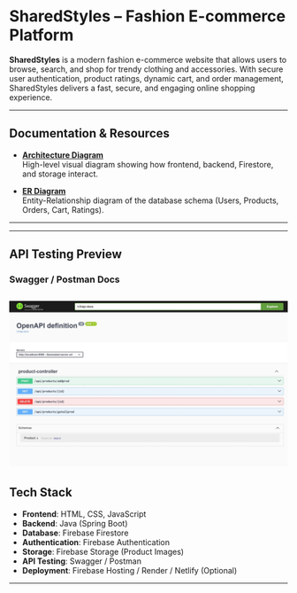 
#  SharedStyles – Fashion E-commerce Platform

**SharedStyles** is a modern fashion e-commerce website that allows users to browse, search, and shop for trendy clothing and accessories. With secure user authentication, product ratings, dynamic cart, and order management, SharedStyles delivers a fast, secure, and engaging online shopping experience.

---

##  Documentation & Resources

-  **[Architecture Diagram](https://docs.google.com/document/d/10YTD6r3Uh09GjnBpz0UKGwIHQdU0Z_HxVFTq8sT5m3s/edit?tab=t.0)**  
  High-level visual diagram showing how frontend, backend, Firestore, and storage interact.

-  **[ER Diagram](https://docs.google.com/document/d/1thhclI4snW1OQ1vErOo1vDPG0nAJfqkzeBAsKEiy9Nk/edit?tab=t.0)**  
  Entity-Relationship diagram of the database schema (Users, Products, Orders, Cart, Ratings).

---
---

##  API Testing Preview

###  Swagger / Postman Docs  
 ![Swagger Screenshort](/image/localhost.jpeg)
---

##  Tech Stack

- **Frontend**: HTML, CSS, JavaScript  
- **Backend**: Java (Spring Boot)  
- **Database**: Firebase Firestore  
- **Authentication**: Firebase Authentication  
- **Storage**: Firebase Storage (Product Images)  
- **API Testing**: Swagger / Postman  
- **Deployment**: Firebase Hosting / Render / Netlify (Optional)

---

